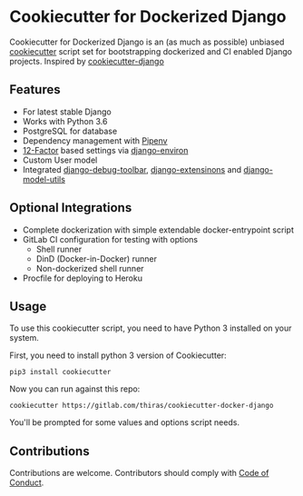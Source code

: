 # Cookiecutter for Dockerized Django

Cookiecutter for Dockerized Django is an (as much as possible) unbiased [cookiecutter](https://github.com/audreyr/cookiecutter) script set for bootstrapping dockerized and CI enabled Django projects. Inspired by [cookiecutter-django](https://github.com/pydanny/cookiecutter-django)

## Features
* For latest stable Django
* Works with Python 3.6
* PostgreSQL for database
* Dependency management with [Pipenv](https://pipenv.readthedocs.io/en/latest/)
* [12-Factor](https://12factor.net/) based settings via [django-environ](https://github.com/joke2k/django-environ)
* Custom User model
* Integrated [django-debug-toolbar](https://github.com/jazzband/django-debug-toolbar), [django-extensinons](https://github.com/django-extensions/django-extensions) and [django-model-utils](https://github.com/jazzband/django-model-utils)

## Optional Integrations
* Complete dockerization with simple extendable docker-entrypoint script
* GitLab CI configuration for testing with options
  * Shell runner
  * DinD (Docker-in-Docker) runner
  * Non-dockerized shell runner
* Procfile for deploying to Heroku

## Usage
To use this cookiecutter script, you need to have Python 3 installed on your system.

First, you need to install python 3 version of Cookiecutter:

```
pip3 install cookiecutter
```

Now you can run against this repo:

```
cookiecutter https://gitlab.com/thiras/cookiecutter-docker-django
```

You'll be prompted for some values and options script needs.

## Contributions
Contributions are welcome. Contributors should comply with [Code of Conduct](CODE_OF_CONDUCT.md).
